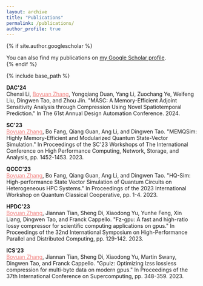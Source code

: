 ```yaml
---
layout: archive
title: "Publications"
permalink: /publications/
author_profile: true
---
```


{% if site.author.googlescholar %}
  <div class="wordwrap">You can also find my publications on <a href="{{site.author.googlescholar}}">my Google Scholar profile</a>.</div>
{% endif %}

{% include base_path %}

**DAC'24**\
Chenxi Li, <span style="color:#f28482"><u>Boyuan Zhang</u></span>, Yongqiang Duan, Yang Li, Zuochang Ye, Weifeng Liu, Dingwen Tao, and Zhou Jin. "MASC: A Memory-Efficient Adjoint Sensitivity Analysis through Compression Using Novel Spatiotemporal Prediction." In The 61st Annual Design Automation Conference. 2024.

**SC'23**\
<span style="color:#f28482"><u>Boyuan Zhang</u></span>, Bo Fang, Qiang Guan, Ang Li, and Dingwen Tao. "MEMQSim: Highly Memory-Efficient and Modularized Quantum State-Vector Simulation." In Proceedings of the SC'23 Workshops of The International Conference on High Performance Computing, Network, Storage, and Analysis, pp. 1452-1453. 2023.

**QCCC'23**\
<span style="color:#f28482"><u>Boyuan Zhang</u></span>, Bo Fang, Qiang Guan, Ang Li, and Dingwen Tao. "HQ-Sim: High-performance State Vector Simulation of Quantum Circuits on Heterogeneous HPC Systems." In Proceedings of the 2023 International Workshop on Quantum Classical Cooperative, pp. 1-4. 2023.

**HPDC'23**\
<span style="color:#f28482"><u>Boyuan Zhang</u></span>, Jiannan Tian, Sheng Di, Xiaodong Yu, Yunhe Feng, Xin Liang, Dingwen Tao, and Franck Cappello. "Fz-gpu: A fast and high-ratio lossy compressor for scientific computing applications on gpus." In Proceedings of the 32nd International Symposium on High-Performance Parallel and Distributed Computing, pp. 129-142. 2023.

**ICS'23**\
<span style="color:#f28482"><u>Boyuan Zhang</u></span>, Jiannan Tian, Sheng Di, Xiaodong Yu, Martin Swany, Dingwen Tao, and Franck Cappello. "Gpulz: Optimizing lzss lossless compression for multi-byte data on modern gpus." In Proceedings of the 37th International Conference on Supercomputing, pp. 348-359. 2023.